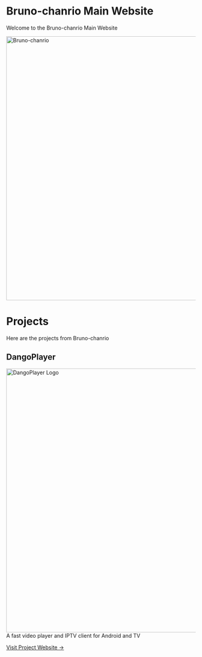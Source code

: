 # Bruno-chanrio Main Website
Welcome to the Bruno-chanrio Main Website

<img alt='Bruno-chanrio' width='700' src='https://brunochanrio.github.io/Bruno-chanrio_FullLogo.png'/>

# Projects
Here are the projects from Bruno-chanrio
## DangoPlayer
<img alt='DangoPlayer Logo' width='700' src='https://brunochanrio.github.io/DangoPlayer/assets/DangoPlayerUni_Logo.png'/>
A fast video player and IPTV client for Android and TV

<a href="https://brunochanrio.github.io/DangoPlayer/">Visit Project Website -></a>
